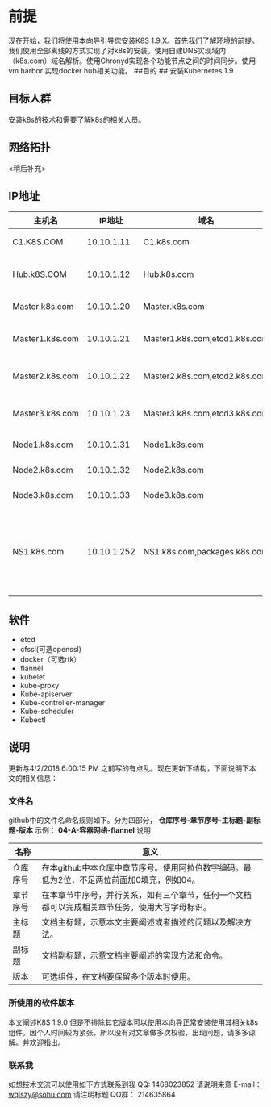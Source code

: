 # 前提 #
现在开始，我们将使用本向导引导您安装K8S 1.9.X。首先我们了解环境的前提。我们使用全部离线的方式实现了对k8s的安装。使用自建DNS实现域内（k8s.com）域名解析。使用Chronyd实现各个功能节点之间的时间同步。使用vm harbor 实现docker hub相关功能。
##目的 ##
安装Kubernetes 1.9
## 目标人群 ## 
安装k8s的技术和需要了解k8s的相关人员。
## 网络拓扑 ##
<稍后补充>

## IP地址 ##

|主机名|IP地址|域名|其它|
|-----|------|----|---|
|C1.K8S.COM|10.10.1.11|C1.k8s.com|基础公共服务器|
|Hub.k8S.COM|10.10.1.12|Hub.k8s.com|Docker hub和时间服务器|
|Master.k8s.com|10.10.1.20|Master.k8s.com|master虚拟地址|
|Master1.k8s.com|10.10.1.21|Master1.k8s.com,etcd1.k8s.com|Master1和etcd1节点|
|Master2.k8s.com|10.10.1.22|Master2.k8s.com,etcd2.k8s.com|Master2和etcd2节点|
|Master3.k8s.com|10.10.1.23|Master3.k8s.com,etcd3.k8s.com|Master3和etcd3节点|
|Node1.k8s.com|10.10.1.31|Node1.k8s.com|工作节点1|
|Node2.k8s.com|10.10.1.32|Node2.k8s.com|工作节点2|
|Node3.k8s.com|10.10.1.33|Node3.k8s.com|工作节点3|
|NS1.k8s.com|10.10.1.252|NS1.k8s.com,packages.k8s.com|域名解析服务<br>k8s的yum源服务（克隆的google）|
	
## 软件 ##
* etcd
* cfssl(可选openssl)
* docker（可选rtk）
* flannel
* kubelet
* kube-proxy
* Kube-apiserver
* Kube-controller-manager
* Kube-scheduler
* Kubectl

## 说明 ##
更新与4/2/2018 6:00:15 PM 之前写的有点乱。现在更新下结构，下面说明下本文的相关信息：
### 文件名 ###
github中的文件名命名规则如下。分为四部分，
**仓库序号-章节序号-主标题-副标题-版本**
示例：
**04-A-容器网络-flannel**
说明

|名称|意义|
|---|---|
|仓库序号|在本github中本仓库中章节序号。使用阿拉伯数字编码。最低为2位，不足两位前面加0填充，例如04。|
|章节序号|在本章节中序号，并行关系，如有三个章节，任何一个文档都可以完成相关章节任务，使用大写字母标识。|
|主标题|文档主标题，示意本文主要阐述或者描述的问题以及解决方法。|
|副标题|文档副标题，示意文档主要阐述的实现方法和命令。|
|版本|可选组件，在文档要保留多个版本时使用。

### 所使用的软件版本 ###
本文阐述K8S 1.9.0 但是不排除其它版本可以使用本向导正常安装使用其相关k8s组件。因个人时间较为紧张，所以没有对文章做多次校验，出现问题，请多多谅解。并欢迎指出。
### 联系我 ###
如想技术交流可以使用如下方式联系到我
QQ: 1468023852 请说明来意
E-mail： wqlszy@sohu.com 请注明标题
QQ群： 214635864 



